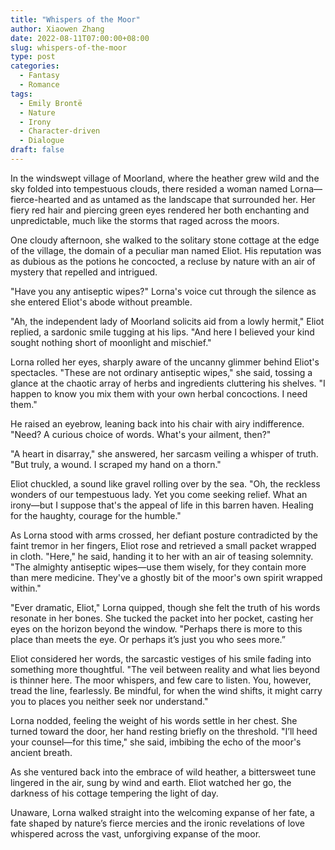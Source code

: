 ```yaml
---
title: "Whispers of the Moor"
author: Xiaowen Zhang
date: 2022-08-11T07:00:00+08:00
slug: whispers-of-the-moor
type: post
categories:
  - Fantasy
  - Romance
tags:
  - Emily Brontë
  - Nature
  - Irony
  - Character-driven
  - Dialogue
draft: false
---
```


In the windswept village of Moorland, where the heather grew wild and the sky folded into tempestuous clouds, there resided a woman named Lorna—fierce-hearted and as untamed as the landscape that surrounded her. Her fiery red hair and piercing green eyes rendered her both enchanting and unpredictable, much like the storms that raged across the moors.

One cloudy afternoon, she walked to the solitary stone cottage at the edge of the village, the domain of a peculiar man named Eliot. His reputation was as dubious as the potions he concocted, a recluse by nature with an air of mystery that repelled and intrigued.

"Have you any antiseptic wipes?" Lorna's voice cut through the silence as she entered Eliot's abode without preamble.

"Ah, the independent lady of Moorland solicits aid from a lowly hermit," Eliot replied, a sardonic smile tugging at his lips. "And here I believed your kind sought nothing short of moonlight and mischief."

Lorna rolled her eyes, sharply aware of the uncanny glimmer behind Eliot's spectacles. "These are not ordinary antiseptic wipes," she said, tossing a glance at the chaotic array of herbs and ingredients cluttering his shelves. "I happen to know you mix them with your own herbal concoctions. I need them."

He raised an eyebrow, leaning back into his chair with airy indifference. "Need? A curious choice of words. What's your ailment, then?"

"A heart in disarray," she answered, her sarcasm veiling a whisper of truth. "But truly, a wound. I scraped my hand on a thorn."

Eliot chuckled, a sound like gravel rolling over by the sea. "Oh, the reckless wonders of our tempestuous lady. Yet you come seeking relief. What an irony—but I suppose that's the appeal of life in this barren haven. Healing for the haughty, courage for the humble."

As Lorna stood with arms crossed, her defiant posture contradicted by the faint tremor in her fingers, Eliot rose and retrieved a small packet wrapped in cloth. "Here," he said, handing it to her with an air of teasing solemnity. "The almighty antiseptic wipes—use them wisely, for they contain more than mere medicine. They've a ghostly bit of the moor's own spirit wrapped within."

"Ever dramatic, Eliot," Lorna quipped, though she felt the truth of his words resonate in her bones. She tucked the packet into her pocket, casting her eyes on the horizon beyond the window. "Perhaps there is more to this place than meets the eye. Or perhaps it’s just you who sees more.”

Eliot considered her words, the sarcastic vestiges of his smile fading into something more thoughtful. "The veil between reality and what lies beyond is thinner here. The moor whispers, and few care to listen. You, however, tread the line, fearlessly. Be mindful, for when the wind shifts, it might carry you to places you neither seek nor understand."

Lorna nodded, feeling the weight of his words settle in her chest. She turned toward the door, her hand resting briefly on the threshold. "I’ll heed your counsel—for this time," she said, imbibing the echo of the moor's ancient breath.

As she ventured back into the embrace of wild heather, a bittersweet tune lingered in the air, sung by wind and earth. Eliot watched her go, the darkness of his cottage tempering the light of day.

Unaware, Lorna walked straight into the welcoming expanse of her fate, a fate shaped by nature’s fierce mercies and the ironic revelations of love whispered across the vast, unforgiving expanse of the moor.